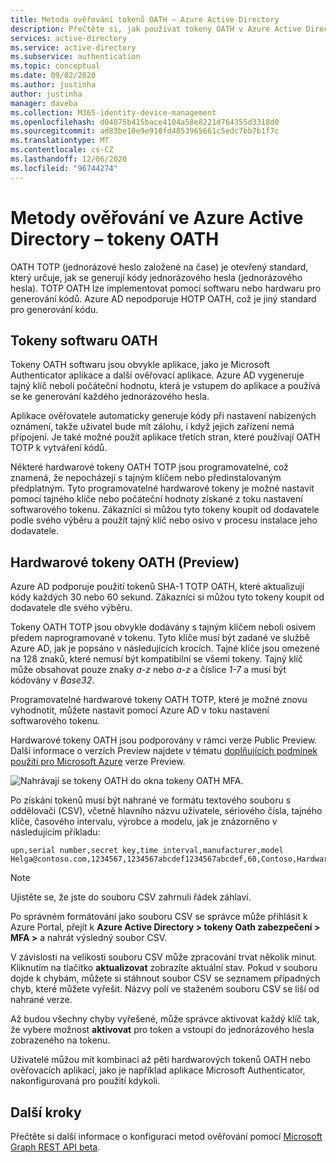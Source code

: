 ```yaml
---
title: Metoda ověřování tokenů OATH – Azure Active Directory
description: Přečtěte si, jak používat tokeny OATH v Azure Active Directory k lepšímu zlepšení a zabezpečení přihlašovacích událostí.
services: active-directory
ms.service: active-directory
ms.subservice: authentication
ms.topic: conceptual
ms.date: 09/02/2020
ms.author: justinha
author: justinha
manager: daveba
ms.collection: M365-identity-device-management
ms.openlocfilehash: d04075b415bace4104a58e8221d764355d3318d0
ms.sourcegitcommit: ad83be10e9e910fd4853965661c5edc7bb7b1f7c
ms.translationtype: MT
ms.contentlocale: cs-CZ
ms.lasthandoff: 12/06/2020
ms.locfileid: "96744274"
---
```

# <a name="authentication-methods-in-azure-active-directory---oath-tokens"></a>Metody ověřování ve Azure Active Directory – tokeny OATH

OATH TOTP (jednorázové heslo založené na čase) je otevřený standard, který určuje, jak se generují kódy jednorázového hesla (jednorázového hesla). TOTP OATH lze implementovat pomocí softwaru nebo hardwaru pro generování kódů. Azure AD nepodporuje HOTP OATH, což je jiný standard pro generování kódu.

## <a name="oath-software-tokens"></a>Tokeny softwaru OATH

Tokeny OATH softwaru jsou obvykle aplikace, jako je Microsoft Authenticator aplikace a další ověřovací aplikace. Azure AD vygeneruje tajný klíč neboli počáteční hodnotu, která je vstupem do aplikace a používá se ke generování každého jednorázového hesla.

Aplikace ověřovatele automaticky generuje kódy při nastavení nabízených oznámení, takže uživatel bude mít zálohu, i když jejich zařízení nemá připojení. Je také možné použít aplikace třetích stran, které používají OATH TOTP k vytváření kódů.

Některé hardwarové tokeny OATH TOTP jsou programovatelné, což znamená, že nepocházejí s tajným klíčem nebo předinstalovaným předplatným. Tyto programovatelné hardwarové tokeny je možné nastavit pomocí tajného klíče nebo počáteční hodnoty získané z toku nastavení softwarového tokenu. Zákazníci si můžou tyto tokeny koupit od dodavatele podle svého výběru a použít tajný klíč nebo osivo v procesu instalace jeho dodavatele.

## <a name="oath-hardware-tokens-preview"></a>Hardwarové tokeny OATH (Preview)

Azure AD podporuje použití tokenů SHA-1 TOTP OATH, které aktualizují kódy každých 30 nebo 60 sekund. Zákazníci si můžou tyto tokeny koupit od dodavatele dle svého výběru.

Tokeny OATH TOTP jsou obvykle dodávány s tajným klíčem neboli osivem předem naprogramované v tokenu. Tyto klíče musí být zadané ve službě Azure AD, jak je popsáno v následujících krocích. Tajné klíče jsou omezené na 128 znaků, které nemusí být kompatibilní se všemi tokeny. Tajný klíč může obsahovat pouze znaky *a-z* nebo *a-z* a číslice *1-7* a musí být kódovány v *Base32*.

Programovatelné hardwarové tokeny OATH TOTP, které je možné znovu vyhodnotit, můžete nastavit pomocí Azure AD v toku nastavení softwarového tokenu.

Hardwarové tokeny OATH jsou podporovány v rámci verze Public Preview. Další informace o verzích Preview najdete v tématu [doplňujících podmínek použití pro Microsoft Azure](https://azure.microsoft.com/support/legal/preview-supplemental-terms/) verze Preview.

![Nahrávají se tokeny OATH do okna tokeny OATH MFA.](media/concept-authentication-methods/mfa-server-oath-tokens-azure-ad.png)

Po získání tokenů musí být nahrané ve formátu textového souboru s oddělovači (CSV), včetně hlavního názvu uživatele, sériového čísla, tajného klíče, časového intervalu, výrobce a modelu, jak je znázorněno v následujícím příkladu:

```csv
upn,serial number,secret key,time interval,manufacturer,model
Helga@contoso.com,1234567,1234567abcdef1234567abcdef,60,Contoso,HardwareKey
```

> [!NOTE]
> Ujistěte se, že jste do souboru CSV zahrnuli řádek záhlaví.

Po správném formátování jako souboru CSV se správce může přihlásit k Azure Portal, přejít k **Azure Active Directory > tokeny Oath zabezpečení > MFA >** a nahrát výsledný soubor CSV.

V závislosti na velikosti souboru CSV může zpracování trvat několik minut. Kliknutím na tlačítko **aktualizovat** zobrazíte aktuální stav. Pokud v souboru dojde k chybám, můžete si stáhnout soubor CSV se seznamem případných chyb, které můžete vyřešit. Názvy polí ve staženém souboru CSV se liší od nahrané verze.

Až budou všechny chyby vyřešené, může správce aktivovat každý klíč tak, že vybere možnost **aktivovat** pro token a vstoupí do jednorázového hesla zobrazeného na tokenu.

Uživatelé můžou mít kombinaci až pěti hardwarových tokenů OATH nebo ověřovacích aplikací, jako je například aplikace Microsoft Authenticator, nakonfigurovaná pro použití kdykoli.

## <a name="next-steps"></a>Další kroky

Přečtěte si další informace o konfiguraci metod ověřování pomocí [Microsoft Graph REST API beta](/graph/api/resources/authenticationmethods-overview?view=graph-rest-beta).
